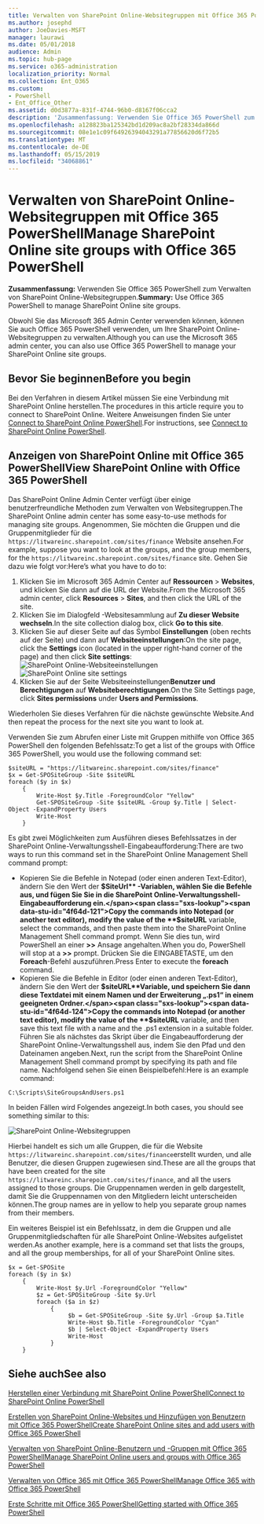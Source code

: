 ```yaml
---
title: Verwalten von SharePoint Online-Websitegruppen mit Office 365 PowerShell
ms.author: josephd
author: JoeDavies-MSFT
manager: laurawi
ms.date: 05/01/2018
audience: Admin
ms.topic: hub-page
ms.service: o365-administration
localization_priority: Normal
ms.collection: Ent_O365
ms.custom:
- PowerShell
- Ent_Office_Other
ms.assetid: d0d3877a-831f-4744-96b0-d8167f06cca2
description: 'Zusammenfassung: Verwenden Sie Office 365 PowerShell zum Verwalten von SharePoint Online-Websitegruppen.'
ms.openlocfilehash: a128823ba125342bd1d209ac8a2bf28334da866d
ms.sourcegitcommit: 08e1e1c09f64926394043291a77856620d6f72b5
ms.translationtype: MT
ms.contentlocale: de-DE
ms.lasthandoff: 05/15/2019
ms.locfileid: "34068861"
---
```

# <a name="manage-sharepoint-online-site-groups-with-office-365-powershell"></a><span data-ttu-id="4f64d-103">Verwalten von SharePoint Online-Websitegruppen mit Office 365 PowerShell</span><span class="sxs-lookup"><span data-stu-id="4f64d-103">Manage SharePoint Online site groups with Office 365 PowerShell</span></span>

 <span data-ttu-id="4f64d-104">**Zusammenfassung:** Verwenden Sie Office 365 PowerShell zum Verwalten von SharePoint Online-Websitegruppen.</span><span class="sxs-lookup"><span data-stu-id="4f64d-104">**Summary:** Use Office 365 PowerShell to manage SharePoint Online site groups.</span></span>
  
<span data-ttu-id="4f64d-105">Obwohl Sie das Microsoft 365 Admin Center verwenden können, können Sie auch Office 365 PowerShell verwenden, um Ihre SharePoint Online-Websitegruppen zu verwalten.</span><span class="sxs-lookup"><span data-stu-id="4f64d-105">Although you can use the Microsoft 365 admin center, you can also use Office 365 PowerShell to manage your SharePoint Online site groups.</span></span>

## <a name="before-you-begin"></a><span data-ttu-id="4f64d-106">Bevor Sie beginnen</span><span class="sxs-lookup"><span data-stu-id="4f64d-106">Before you begin</span></span>

<span data-ttu-id="4f64d-107">Bei den Verfahren in diesem Artikel müssen Sie eine Verbindung mit SharePoint Online herstellen.</span><span class="sxs-lookup"><span data-stu-id="4f64d-107">The procedures in this article require you to connect to SharePoint Online.</span></span> <span data-ttu-id="4f64d-108">Weitere Anweisungen finden Sie unter [Connect to SharePoint Online PowerShell](https://docs.microsoft.com/en-us/powershell/sharepoint/sharepoint-online/connect-sharepoint-online?view=sharepoint-ps).</span><span class="sxs-lookup"><span data-stu-id="4f64d-108">For instructions, see [Connect to SharePoint Online PowerShell](https://docs.microsoft.com/en-us/powershell/sharepoint/sharepoint-online/connect-sharepoint-online?view=sharepoint-ps).</span></span>

## <a name="view-sharepoint-online-with-office-365-powershell"></a><span data-ttu-id="4f64d-109">Anzeigen von SharePoint Online mit Office 365 PowerShell</span><span class="sxs-lookup"><span data-stu-id="4f64d-109">View SharePoint Online with Office 365 PowerShell</span></span>

<span data-ttu-id="4f64d-110">Das SharePoint Online Admin Center verfügt über einige benutzerfreundliche Methoden zum Verwalten von Websitegruppen.</span><span class="sxs-lookup"><span data-stu-id="4f64d-110">The SharePoint Online admin center has some easy-to-use methods for managing site groups.</span></span> <span data-ttu-id="4f64d-111">Angenommen, Sie möchten die Gruppen und die Gruppenmitglieder für die `https://litwareinc.sharepoint.com/sites/finance` Website ansehen.</span><span class="sxs-lookup"><span data-stu-id="4f64d-111">For example, suppose you want to look at the groups, and the group members, for the `https://litwareinc.sharepoint.com/sites/finance` site.</span></span> <span data-ttu-id="4f64d-112">Gehen Sie dazu wie folgt vor:</span><span class="sxs-lookup"><span data-stu-id="4f64d-112">Here’s what you have to do to:</span></span>

1. <span data-ttu-id="4f64d-113">Klicken Sie im Microsoft 365 Admin Center auf **Ressourcen** > **Websites**, und klicken Sie dann auf die URL der Website.</span><span class="sxs-lookup"><span data-stu-id="4f64d-113">From the Microsoft 365 admin center, click **Resources** > **Sites**, and then click the URL of the site.</span></span>
2. <span data-ttu-id="4f64d-114">Klicken Sie im Dialogfeld -Websitesammlung auf **Zu dieser Website wechseln**.</span><span class="sxs-lookup"><span data-stu-id="4f64d-114">In the site collection dialog box, click **Go to this site**.</span></span>
3. <span data-ttu-id="4f64d-115">Klicken Sie auf dieser Seite auf das Symbol **Einstellungen** (oben rechts auf der Seite) und dann auf **Websiteeinstellungen**:</span><span class="sxs-lookup"><span data-stu-id="4f64d-115">On the site page, click the **Settings** icon (located in the upper right-hand corner of the page) and then click **Site settings**:</span></span><br/>
<span data-ttu-id="4f64d-116">![SharePoint Online-Websiteeinstellungen](media/spo-site-settings.png)</span><span class="sxs-lookup"><span data-stu-id="4f64d-116">![SharePoint Online site settings](media/spo-site-settings.png)</span></span><br/>
4. <span data-ttu-id="4f64d-117">Klicken Sie auf der Seite Websiteeinstellungen**Benutzer und Berechtigungen** auf **Websiteberechtigungen**.</span><span class="sxs-lookup"><span data-stu-id="4f64d-117">On the Site Settings page, click **Sites permissions** under **Users and Permissions**.</span></span>

<span data-ttu-id="4f64d-118">Wiederholen Sie dieses Verfahren für die nächste gewünschte Website.</span><span class="sxs-lookup"><span data-stu-id="4f64d-118">And then repeat the process for the next site you want to look at.</span></span>

<span data-ttu-id="4f64d-119">Verwenden Sie zum Abrufen einer Liste mit Gruppen mithilfe von Office 365 PowerShell den folgenden Befehlssatz:</span><span class="sxs-lookup"><span data-stu-id="4f64d-119">To get a list of the groups with Office 365 PowerShell, you would use the following command set:</span></span>

```
$siteURL = "https://litwareinc.sharepoint.com/sites/finance"
$x = Get-SPOSiteGroup -Site $siteURL
foreach ($y in $x)
    {
        Write-Host $y.Title -ForegroundColor "Yellow"
        Get-SPOSiteGroup -Site $siteURL -Group $y.Title | Select-Object -ExpandProperty Users
        Write-Host
    }
```

<span data-ttu-id="4f64d-120">Es gibt zwei Möglichkeiten zum Ausführen dieses Befehlssatzes in der SharePoint Online-Verwaltungsshell-Eingabeaufforderung:</span><span class="sxs-lookup"><span data-stu-id="4f64d-120">There are two ways to run this command set in the SharePoint Online Management Shell command prompt:</span></span>

- <span data-ttu-id="4f64d-121">Kopieren Sie die Befehle in Notepad (oder einen anderen Text-Editor), ändern Sie den Wert der **$SiteUrl** -Variablen, wählen Sie die Befehle aus, und fügen Sie Sie in die SharePoint Online-Verwaltungsshell-Eingabeaufforderung ein.</span><span class="sxs-lookup"><span data-stu-id="4f64d-121">Copy the commands into Notepad (or another text editor), modify the value of the **$siteURL** variable, select the commands, and then paste them into the SharePoint Online Management Shell command prompt.</span></span> <span data-ttu-id="4f64d-122">Wenn Sie dies tun, wird PowerShell an einer **>>** Ansage angehalten.</span><span class="sxs-lookup"><span data-stu-id="4f64d-122">When you do, PowerShell will stop at a **>>** prompt.</span></span> <span data-ttu-id="4f64d-123">Drücken Sie die EINGABETASTE, um den **Foreach**-Befehl auszuführen.</span><span class="sxs-lookup"><span data-stu-id="4f64d-123">Press Enter to execute the **foreach** command.</span></span><br/>
- <span data-ttu-id="4f64d-124">Kopieren Sie die Befehle in Editor (oder einen anderen Text-Editor), ändern Sie den Wert der **$siteURL**Variable, und speichern Sie dann diese Textdatei mit einem Namen und der Erweiterung „.ps1“ in einem geeigneten Ordner.</span><span class="sxs-lookup"><span data-stu-id="4f64d-124">Copy the commands into Notepad (or another text editor), modify the value of the **$siteURL** variable, and then save this text file with a name and the .ps1 extension in a suitable folder.</span></span> <span data-ttu-id="4f64d-125">Führen Sie als nächstes das Skript über die Eingabeaufforderung der SharePoint Online-Verwaltungsshell aus, indem Sie den Pfad und den Dateinamen angeben.</span><span class="sxs-lookup"><span data-stu-id="4f64d-125">Next, run the script from the SharePoint Online Management Shell command prompt by specifying its path and file name.</span></span> <span data-ttu-id="4f64d-126">Nachfolgend sehen Sie einen Beispielbefehl:</span><span class="sxs-lookup"><span data-stu-id="4f64d-126">Here is an example command:</span></span>

```
C:\Scripts\SiteGroupsAndUsers.ps1
```

<span data-ttu-id="4f64d-127">In beiden Fällen wird Folgendes angezeigt.</span><span class="sxs-lookup"><span data-stu-id="4f64d-127">In both cases, you should see something similar to this:</span></span>

![SharePoint Online-Websitegruppen](media/SPO-site-groups.png)

<span data-ttu-id="4f64d-129">Hierbei handelt es sich um alle Gruppen, die für die Website `https://litwareinc.sharepoint.com/sites/finance`erstellt wurden, und alle Benutzer, die diesen Gruppen zugewiesen sind.</span><span class="sxs-lookup"><span data-stu-id="4f64d-129">These are all the groups that have been created for the site `https://litwareinc.sharepoint.com/sites/finance`, and all the users assigned to those groups.</span></span> <span data-ttu-id="4f64d-130">Die Gruppennamen werden in gelb dargestellt, damit Sie die Gruppennamen von den Mitgliedern leicht unterscheiden können.</span><span class="sxs-lookup"><span data-stu-id="4f64d-130">The group names are in yellow to help you separate group names from their members.</span></span>

<span data-ttu-id="4f64d-131">Ein weiteres Beispiel ist ein Befehlssatz, in dem die Gruppen und alle Gruppenmitgliedschaften für alle SharePoint Online-Websites aufgelistet werden.</span><span class="sxs-lookup"><span data-stu-id="4f64d-131">As another example, here is a command set that lists the groups, and all the group memberships, for all of your SharePoint Online sites.</span></span>

```
$x = Get-SPOSite
foreach ($y in $x)
    {
        Write-Host $y.Url -ForegroundColor "Yellow"
        $z = Get-SPOSiteGroup -Site $y.Url
        foreach ($a in $z)
            {
                 $b = Get-SPOSiteGroup -Site $y.Url -Group $a.Title 
                 Write-Host $b.Title -ForegroundColor "Cyan"
                 $b | Select-Object -ExpandProperty Users
                 Write-Host
            }
    }
```
    
## <a name="see-also"></a><span data-ttu-id="4f64d-132">Siehe auch</span><span class="sxs-lookup"><span data-stu-id="4f64d-132">See also</span></span>

[<span data-ttu-id="4f64d-133">Herstellen einer Verbindung mit SharePoint Online PowerShell</span><span class="sxs-lookup"><span data-stu-id="4f64d-133">Connect to SharePoint Online PowerShell</span></span>](https://docs.microsoft.com/powershell/sharepoint/sharepoint-online/connect-sharepoint-online?view=sharepoint-ps)

[<span data-ttu-id="4f64d-134">Erstellen von SharePoint Online-Websites und Hinzufügen von Benutzern mit Office 365 PowerShell</span><span class="sxs-lookup"><span data-stu-id="4f64d-134">Create SharePoint Online sites and add users with Office 365 PowerShell</span></span>](create-sharepoint-sites-and-add-users-with-powershell.md)

[<span data-ttu-id="4f64d-135">Verwalten von SharePoint Online-Benutzern und -Gruppen mit Office 365 PowerShell</span><span class="sxs-lookup"><span data-stu-id="4f64d-135">Manage SharePoint Online users and groups with Office 365 PowerShell</span></span>](manage-sharepoint-users-and-groups-with-powershell.md)

[<span data-ttu-id="4f64d-136">Verwalten von Office 365 mit Office 365 PowerShell</span><span class="sxs-lookup"><span data-stu-id="4f64d-136">Manage Office 365 with Office 365 PowerShell</span></span>](manage-office-365-with-office-365-powershell.md)
  
[<span data-ttu-id="4f64d-137">Erste Schritte mit Office 365 PowerShell</span><span class="sxs-lookup"><span data-stu-id="4f64d-137">Getting started with Office 365 PowerShell</span></span>](getting-started-with-office-365-powershell.md)


